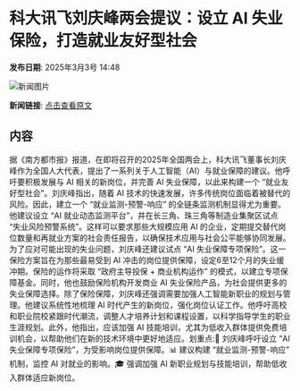 # 科大讯飞刘庆峰两会提议：设立 AI 失业保险，打造就业友好型社会

**发布日期**: 2025年3月3号 14:48

![新闻图片](https://pic.chinaz.com/picmap/thumb/202308221754018881_3.jpg)

**新闻链接**: [点击查看原文](https://www.aibase.com/zh/news/15887)

## 内容

据《南方都市报》报道，在即将召开的2025年全国两会上，科大讯飞董事长刘庆峰作为全国人大代表，提出了一系列关于人工智能（AI）与就业保障的建议。他呼吁要积极发展与 AI 相关的新岗位，并完善 AI 失业保障，以此来构建一个 “就业友好型社会”。刘庆峰指出，随着 AI 技术的快速发展，许多传统岗位面临着被替代的风险。因此，建立一个 “就业监测-预警-响应” 的全链条监测机制显得尤为重要。他建议设立 “AI 就业动态监测平台”，并在长三角、珠三角等制造业集聚区试点 “失业风险预警系统”。这样可以要求那些大规模应用 AI 的企业，定期提交替代岗位数量和再就业方案的社会责任报告，以确保技术应用与社会公平能够协同发展。为了应对可能出现的失业问题，刘庆峰还建议试点 “AI 失业保障专项保险”。这一保险方案旨在为那些最易受到 AI 冲击的岗位提供保障，设定6至12个月的失业缓冲期。保险的运作将采取 “政府主导投保 + 商业机构运作” 的模式，以建立专项保障基金。同时，他也鼓励保险机构开发商业 AI 失业保险产品，为社会提供更多的失业保障选择。除了保险保障，刘庆峰还强调需要加强人工智能新职业的规划与管理。他建议系统性地梳理 AI 时代产生的新岗位，强化岗位认证工作。他呼吁高校和职业院校紧跟时代潮流，调整人才培养计划和课程设置，以科学指导学生的职业生涯规划。此外，他指出，应该加强 AI 技能培训，尤其为低收入群体提供免费培训机会，以帮助他们在新的技术环境中更好地适应。划重点:🌟 刘庆峰呼吁设立 “AI 失业保障专项保险”，为受影响岗位提供保障。📊 建议构建 “就业监测-预警-响应” 机制，监控 AI 对就业的影响。🎓 强调加强 AI 新职业规划与技能培训，帮助低收入群体适应新岗位。
